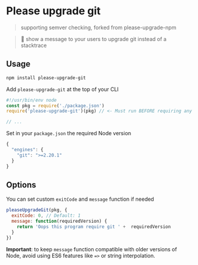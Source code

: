 # Please upgrade git

> supporting semver checking, forked from please-upgrade-npm

> :information_desk_person: show a message to your users to upgrade git instead of a stacktrace

## Usage

```sh
npm install please-upgrade-git
```

Add `please-upgrade-git` at the top of your CLI

```js
#!/usr/bin/env node
const pkg = require('./package.json')
require('please-upgrade-git')(pkg) // <- Must run BEFORE requiring any other modules

// ...
```

Set in your `package.json` the required Node version

```js
{
  "engines": {
    "git": ">=2.20.1"
  }
}
```


## Options

You can set custom `exitCode` and `message` function if needed

```js
pleaseUpgradeGit(pkg, {
  exitCode: 0, // Default: 1
  message: function(requiredVersion) {
    return 'Oops this program require git ' +  requiredVersion
  }
})
```

__Important__: to keep `message` function compatible with older versions of Node, avoid using ES6 features like `=>` or string interpolation.